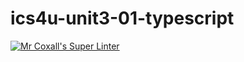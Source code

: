 # ics4u-unit3-01-typescript

[![Mr Coxall's Super Linter](https://github.com/dbcalitis/ics4u-unit3-01-typescript/workflows/Mr%20Coxall's%20Super%20Linter/badge.svg)](https://github.com/dbcalitis/ics4u-unit3-01-typescript/actions/)
